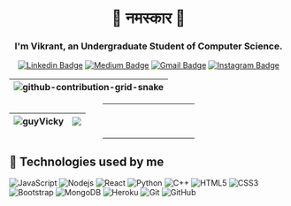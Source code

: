 <h1 size="78" align="center">🙏 नमस्कार 🙏</h1>

<h3 align="center"> I'm Vikrant, an Undergraduate Student of Computer Science.</h3>
<div align="center">

[![Linkedin Badge](https://img.shields.io/badge/-ikran-blue?style=for-the-badge&logo=Linkedin&logoColor=white&link=https://www.linkedin.com/in/ikran/)](https://www.linkedin.com/in/ikran/)
[![Medium Badge](https://img.shields.io/badge/vikrant-singh-12100E?style=for-the-badge&logo=medium&logoColor=white&link=https://ikran0.medium.com/)](https://ikran0.medium.com/)
[![Gmail Badge](https://img.shields.io/badge/-vikrantsingh1889@gmail.com-c14438?style=for-the-badge&logo=Gmail&logoColor=white&link=mailto:vikrantsingh1889@gmail.com)](mailto:vikrantsingh1889@gmail.com)
[![Instagram Badge](https://img.shields.io/badge/v__ikran__t-C13584?style=for-the-badge&logo=instagram&logoColor=white&link=https://www.instagram.com/v_ikran_t/)](https://www.instagram.com/v_ikran_t/)

|![github-contribution-grid-snake]([https://github.com/guyVicky/svgs/blob/bylickilabs/github-contribution-grid-snake.svg](https://github.com/guyVicky/guyVicky/blob/svgs/github-contribution-grid-snake.svg))|
|---| 
  
<hr width="33%">

| <img align="center" src="https://github-readme-stats.vercel.app/api?username=guyVicky&show_icons=true&theme=dark&locale=en&hide_border=true" alt="guyVicky" /> | <img align="center" src="https://github-readme-stats.vercel.app/api/top-langs/?username=guyVicky&layout=compact&theme=dark&hide_border=true" /> |
| --- | --- |

<hr width="33%">
</div>

## 💾 Technologies used by me

![JavaScript](https://img.shields.io/badge/-JavaScript-gray?style=flat-square&logo=javascript)
![Nodejs](https://img.shields.io/badge/-Nodejs-black?style=flat-square&logo=Node.js)
![React](https://img.shields.io/badge/-React-darkgreen?style=flat-square&logo=react)
![Python](https://img.shields.io/badge/-Python-gold?style=flat-square&logo=Python)
![C++](https://img.shields.io/badge/-C++-00599C?style=flat-square&logo=c)
![HTML5](https://img.shields.io/badge/-HTML5-E34F26?style=flat-square&logo=html5&logoColor=white)
![CSS3](https://img.shields.io/badge/-CSS3-1572B6?style=flat-square&logo=css3)
![Bootstrap](https://img.shields.io/badge/-Bootstrap-563D7C?style=flat-square&logo=bootstrap)
![MongoDB](https://img.shields.io/badge/-MongoDB-black?style=flat-square&logo=mongodb)
![Heroku](https://img.shields.io/badge/-Heroku-430098?style=flat-square&logo=heroku)
![Git](https://img.shields.io/badge/-Git-black?style=flat-square&logo=git)
![GitHub](https://img.shields.io/badge/-GitHub-181717?style=flat-square&logo=github)

<!--
**guyVicky/guyVicky** is a ✨ _special_ ✨ repository because its `README.md` (this file) appears on your GitHub profile.

Here are some ideas to get you started:

- 🔭 I’m currently working on ...
- 🌱 I’m currently learning ...
- 👯 I’m looking to collaborate on ...
- 🤔 I’m looking for help with ...
- 💬 Ask me about ...
- 📫 How to reach me: ...
- 😄 Pronouns: ...
- ⚡ Fun fact: ...
-->
